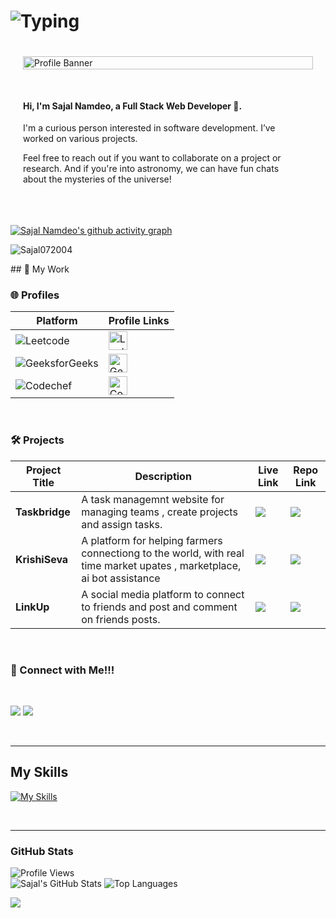 # ![Typing](https://readme-typing-svg.demolab.com?font=Fira+Code&weight=500&size=20&pause=1000&color=FFCC00&center=true&vCenter=true&width=550&lines=Consistency+is+what+turns+dreams+into+reality.)


<div style="display: flex; flex-wrap: wrap; gap: 20px; padding: 20px;">
  <img width="100%" height="auto" src="star-wars-gif-1.gif" alt="Profile Banner" style="flex: 1 1 100%; margin-bottom: 10px;">
  <div style="flex: 1 1 300px; padding-right: 20px;">
      <h4>Hi, I'm Sajal Namdeo, a Full Stack Web Developer 👋.</h4>
      <p>I'm a curious person interested in software development. I’ve worked on various projects.</p>
      <p>Feel free to reach out if you want to collaborate on a project or research. And if you're into astronomy, we can have fun chats about the mysteries of the universe!</p>
  </div>
</div>




<br>

[![Sajal Namdeo's github activity graph](https://github-readme-activity-graph.vercel.app/graph?username=Sajal072004&theme=dracula)](https://github.com/Sajal072004)

<p><img align="center" src="https://github-readme-streak-stats.herokuapp.com/?user=sajal072004&" alt="Sajal072004" /></p>
## 🚀 My Work

### 🌐 Profiles

| Platform | Profile Links |
|----------|---------------|
| ![Leetcode](https://img.shields.io/badge/Leetcode-%231D4350.svg?style=for-the-badge&logo=leetcode&logoColor=yellow)  | [<img src="https://upload.wikimedia.org/wikipedia/commons/8/8e/LeetCode_Logo_1.png" alt="LeetCode" width="30"/>](https://leetcode.com/u/sajal0701/) |
| ![GeeksforGeeks](https://img.shields.io/badge/GeeksforGeeks-%2300C853.svg?style=for-the-badge&logo=geeksforgeeks&logoColor=white) | [<img src="https://cdn-1.webcatalog.io/catalog/geeksforgeeks/geeksforgeeks-icon-filled-256.png?v=1714774463254" alt="GeeksForGeeks" width="30"/>](https://www.geeksforgeeks.org/user/sajal0701/) |
| ![Codechef](https://img.shields.io/badge/CodeChef-%230DB7ED.svg?style=for-the-badge&logo=codechef&logoColor=black) | [<img src="https://img.icons8.com/bubbles/512/codechef.png" alt="Codechef" width="30"/>](https://www.codechef.com/users/sajal0701) |

<br>

### 🛠️ Projects

| Project Title | Description | Live Link | Repo Link |
|---------------|-------------|-----------|-----------|
| **Taskbridge** | A task managemnt website for managing teams , create projects and assign tasks. | [![](https://skillicons.dev/icons?i=react)](https://task-bridge.vercel.app/) | [![](https://skillicons.dev/icons?i=github)](https://github.com/Sajal072004/ProjectManagement-Final) |
| **KrishiSeva** | A platform for helping farmers connectiong to the world, with real time market upates , marketplace, ai bot assistance | [![](https://skillicons.dev/icons?i=react)](https://krishi-seva-web-design-second-repo.vercel.app/) | [![](https://skillicons.dev/icons?i=github)](https://github.com/Sajal072004/Krishi-Seva-web-design---second-repo) |
| **LinkUp** | A social media platform to connect to friends and post and comment on friends posts. | [![](https://skillicons.dev/icons?i=react)](https://link-up-silk.vercel.app/) | [![](https://skillicons.dev/icons?i=github)](https://github.com/Sajal072004/LinkUp) |

<br>


### 💼 Connect with Me!!!

<br>

<div>
  
[![](https://skillicons.dev/icons?i=linkedin)](https://www.linkedin.com/in/sajaln/)
[![](https://skillicons.dev/icons?i=github)](https://github.com/sajal072004)


</div>

<br>

---

## My Skills
[![My Skills](https://skillicons.dev/icons?i=js,ts,html,css,tailwind,nodejs,express,react,redux,nextjs,mongodb,prisma,postgres,mysql,git,docker,vscode,github,dsa,cp)](https://skillicons.dev)

<br>

---


### GitHub Stats
![Profile Views](https://komarev.com/ghpvc/?username=sajal072004&label=Profile%20views&color=0e75b6&style=for-the-badge)
<br>
![Sajal's GitHub Stats](https://github-readme-stats.vercel.app/api?username=sajal072004&show_icons=true&theme=radical)
![Top Languages](https://github-readme-stats.vercel.app/api/top-langs/?username=sajal072004&layout=compact&theme=radical&hide=jupyter%20notebook)

![](https://raw.githubusercontent.com/mayhemantt/mayhemantt/Update/svg/Bottom.svg)

